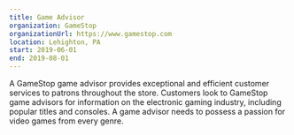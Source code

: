 ```yaml
---
title: Game Advisor
organization: GameStop
organizationUrl: https://www.gamestop.com
location: Lehighton, PA
start: 2019-06-01
end: 2019-08-01
---
```


A GameStop game advisor provides exceptional and efficient customer services to patrons throughout the store. Customers look to GameStop game advisors for information on the electronic gaming industry, including popular titles and consoles. A game advisor needs to possess a passion for video games from every genre.